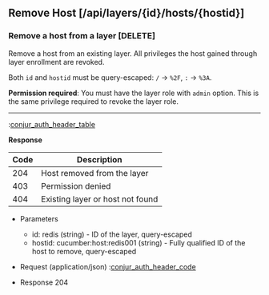 ## Remove Host [/api/layers/{id}/hosts/{hostid}]

### Remove a host from a layer [DELETE]

Remove a host from an existing layer. All privileges the host gained through layer enrollment are revoked.

Both `id` and `hostid` must be query-escaped: `/` -> `%2F`, `:` -> `%3A`.

**Permission required**: You must have the layer role with `admin` option. This is the same
privilege required to revoke the layer role.

---

:[conjur_auth_header_table](partials/conjur_auth_header_table.md)


**Response**

|Code|Description|
|----|-----------|
|204|Host removed from the layer|
|403|Permission denied|
|404|Existing layer or host not found|

+ Parameters
    + id: redis (string) - ID of the layer, query-escaped
    + hostid: cucumber:host:redis001 (string) - Fully qualified ID of the host to remove, query-escaped

+ Request (application/json)
    :[conjur_auth_header_code](partials/conjur_auth_header_code.md)

+ Response 204
